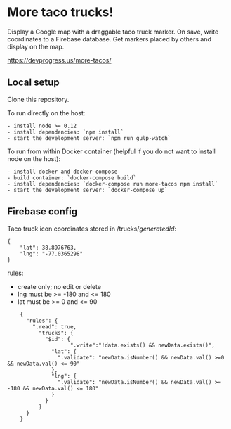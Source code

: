 # More taco trucks!

Display a Google map with a draggable taco truck marker.  On save, write coordinates to a Firebase database.  Get markers placed by others and display on the map.

https://devprogress.us/more-tacos/

## Local setup

  Clone this repository.

  To run directly on the host:

    - install node >= 0.12
    - install dependencies: `npm install`
    - start the development server: `npm run gulp-watch`

  To run from within Docker container (helpful if you do not want to install node on the host):

    - install docker and docker-compose
    - build container: `docker-compose build`
    - install dependencies: `docker-compose run more-tacos npm install`
    - start the development server: `docker-compose up`

## Firebase config

Taco truck icon coordinates stored in /trucks/_generatedId_:

    {
        "lat": 38.8976763,
        "lng": "-77.0365298"
    }

rules:
- create only; no edit or delete
- lng must be >= -180 and <= 180
- lat must be >= 0 and <= 90

```
    {
      "rules": {
        ".read": true,
          "trucks": {
            "$id": {
                    ".write":"!data.exists() && newData.exists()",
              "lat": {
                ".validate": "newData.isNumber() && newData.val() >=0 && newData.val() <= 90"
              },
              "lng": {
                ".validate": "newData.isNumber() && newData.val() >= -180 && newData.val() <= 180"
              }
            }
          }
      }
    }
```
